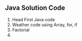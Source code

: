 ## Java Solution Code
 
 1. Head First Java code
 2. Weather code using Array, for, if  
 3. Factorial
 4. 
